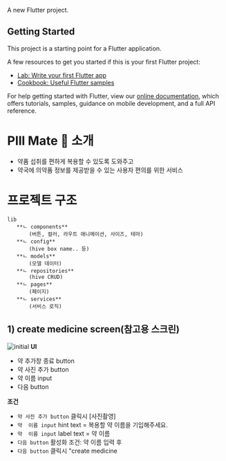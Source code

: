 

A new Flutter project.

## Getting Started

This project is a starting point for a Flutter application.

A few resources to get you started if this is your first Flutter project:

- [Lab: Write your first Flutter app](https://flutter.dev/docs/get-started/codelab)
- [Cookbook: Useful Flutter samples](https://flutter.dev/docs/cookbook)

For help getting started with Flutter, view our
[online documentation](https://flutter.dev/docs), which offers tutorials,
samples, guidance on mobile development, and a full API reference.



#

# PIll Mate 💊 소개 
 - 약품 섭취를 편하게 복용할 수 있도록 도와주고  
 - 약국에 의약품 정보를 제공받을 수 있는 사용자 편의를 위한 서비스 

 
# 프로젝트 구조 
 ```
lib
	**ㄴ components**
		(버튼, 컬러, 라우트 애니메이션, 사이즈, 테마)
	**ㄴ config**
		(hive box name.. 등)
	**ㄴ models**
		(모델 데이터)
	**ㄴ repositories**
		(hive CRUD)
	**ㄴ pages**
		(페이지)
	**ㄴ services**
		(서비스 로직)
```

## 1) create medicine screen(참고용 스크린) 
  

  ![initial](https://adbrdev.notion.site/image/https%3A%2F%2Fs3-us-west-2.amazonaws.com%2Fsecure.notion-static.com%2F9790ca0d-ece9-4cf8-9158-0598f1258868%2FUntitled.png?table=block&id=5c3aec00-e3cb-497a-8e24-6f9fc4d91086&spaceId=e6d84797-ce36-4dfc-abe5-8623d02aeeeb&width=2000&userId=&cache=v2)
**UI**

- 약 추가창 종료 button
- 약 사진 추가 button
- 약 이름  input
- 다음 button

**조건**

- `약 사진 추가 button` 클릭시 [사진촬영]
- `약  이름 input` hint text
= 복용할 약 이름을 기입해주세요.
- `약  이름 input` label text
= 약 이름
- `다음 button` 활성화 조건: 약 이름 입력 후
- `다음 button` 클릭시 "create medicine 
